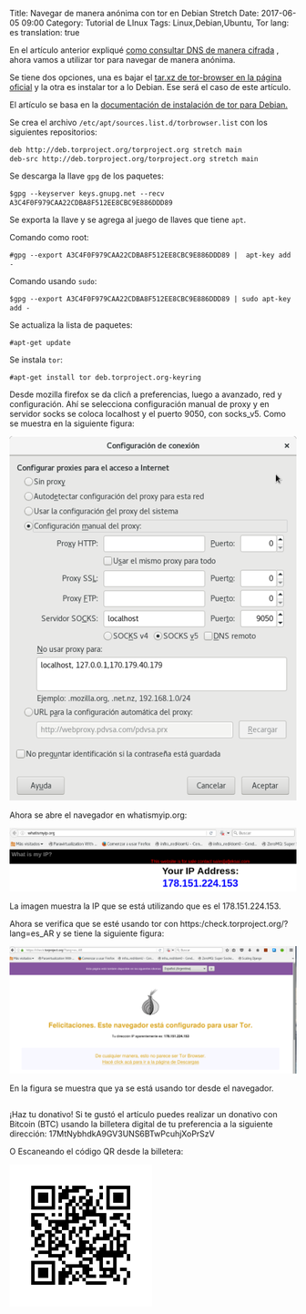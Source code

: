 Title: Navegar de manera anónima con tor en Debian Stretch
Date: 2017-06-05 09:00
Category: Tutorial de LInux
Tags: Linux,Debian,Ubuntu, Tor
lang: es
translation: true

En el artículo anterior expliqué [como consultar DNS de manera cifrada](https://www.seraph.to/cifrar-el-trafico-de-dns-en-debian-9-stretch-actualizacion-2017.html) , ahora vamos a utilizar tor para navegar de manera anónima.

Se tiene dos opciones, una es bajar el [tar.xz de tor-browser en la página oficial](https://www.torproject.org/projects/torbrowser.html.en) y la otra es instalar tor a lo Debian. Ese será el caso de este artículo.

El artículo se basa en la [documentación de instalación de tor para Debian.](https://www.torproject.org/docs/debian.html.en) 

Se crea el archivo `/etc/apt/sources.list.d/torbrowser.list` con los siguientes repositorios:
```
deb http://deb.torproject.org/torproject.org stretch main
deb-src http://deb.torproject.org/torproject.org stretch main
```

Se descarga la llave `gpg` de los paquetes:
```
$gpg --keyserver keys.gnupg.net --recv A3C4F0F979CAA22CDBA8F512EE8CBC9E886DDD89
```

Se exporta la llave y se agrega al juego de llaves que tiene `apt`.

Comando como root:
```
#gpg --export A3C4F0F979CAA22CDBA8F512EE8CBC9E886DDD89 |  apt-key add -
```
Comando usando `sudo`:
```
$gpg --export A3C4F0F979CAA22CDBA8F512EE8CBC9E886DDD89 | sudo apt-key add -
```
Se actualiza la lista de paquetes:
```
#apt-get update
```
Se instala `tor`:
```
#apt-get install tor deb.torproject.org-keyring
```

Desde mozilla firefox se da clicñ a preferencias, luego a avanzado, red y configuración. Ahí se selecciona configuración manual de proxy y en servidor socks se coloca localhost y el puerto 9050, con socks_v5. Como se muestra en la siguiente figura:

![](./images/navegardemaneraanonimacontorendebianstretch-1.png)

Ahora se abre el navegador en whatismyip.org:

![](./images/navegardemaneraanonimacontorendebianstretch-2.png)

La imagen muestra la IP que se está utilizando que es el 178.151.224.153.

Ahora se verifica que se esté usando tor con https:/check.torproject.org/?lang=es_AR y se tiene la siguiente figura:

![](./images/navegardemaneraanonimacontorendebianstretch-3.png)

En la figura se muestra que ya se está usando tor desde el navegador.

##  ##
¡Haz tu donativo!
Si te gustó el artículo puedes realizar un donativo con Bitcoin (BTC)
usando la billetera digital de tu preferencia a la siguiente
dirección: 17MtNybhdkA9GV3UNS6BTwPcuhjXoPrSzV

O Escaneando el código QR desde la billetera:

![17MtNybhdkA9GV3UNS6BTwPcuhjXoPrSzV](./images/17MtNybhdkA9GV3UNS6BTwPcuhjXoPrSzV.png)
